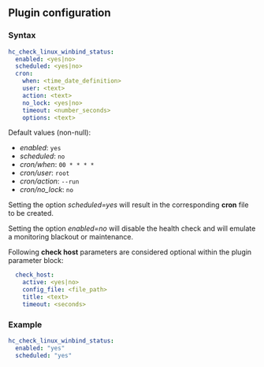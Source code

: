 ## Plugin configuration

### Syntax

```yaml
hc_check_linux_winbind_status:
  enabled: <yes|no>
  scheduled: <yes|no>
  cron:
    when: <time_date_definition>
    user: <text>
    action: <text>
    no_lock: <yes|no>
    timeout: <number_seconds>
    options: <text>  
```

Default values (non-null):
* *enabled*: `yes`
* *scheduled*: `no`
* *cron/when*: `00 * * * *`
* *cron/user*: `root`
* *cron/action*: `--run`
* *cron/no_lock*: `no`

Setting the option *scheduled=yes* will result in the corresponding **cron** file to be created.

Setting the option *enabled=no* will disable the health check and will emulate a monitoring blackout or maintenance.

Following **check host** parameters are considered optional within the plugin parameter block:

```yaml
  check_host:
    active: <yes|no>
    config_file: <file_path>
    title: <text>
    timeout: <seconds>
```

### Example

```yaml
hc_check_linux_winbind_status:
  enabled: "yes"
  scheduled: "yes"
```

